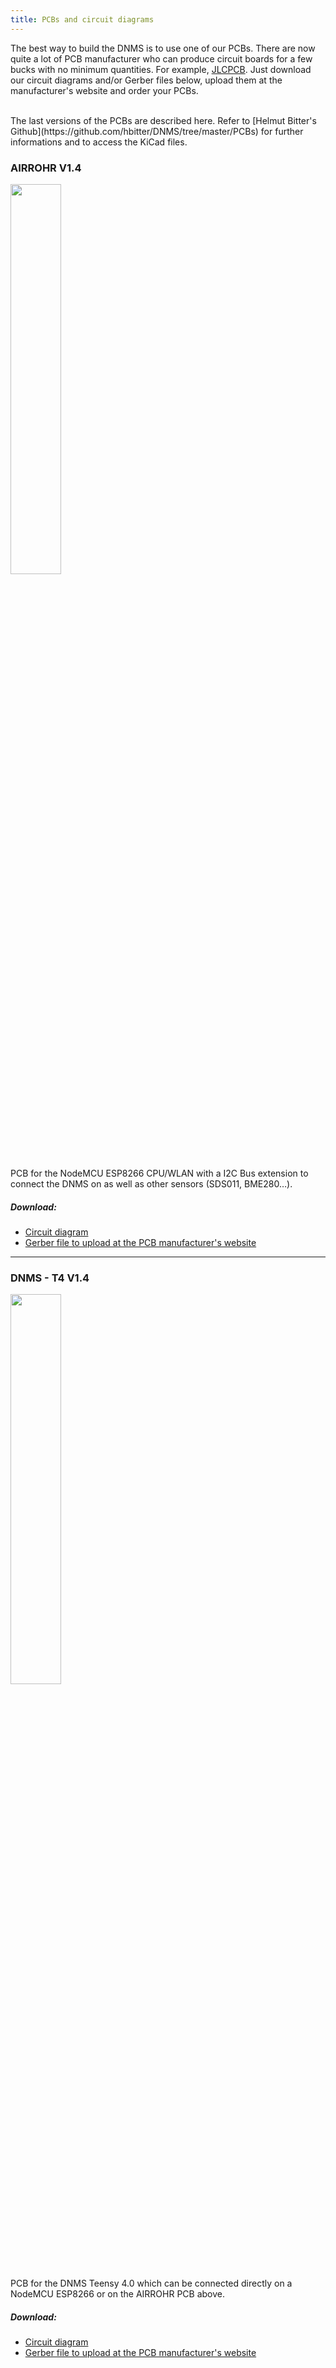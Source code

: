 ```yaml
---
title: PCBs and circuit diagrams
---
```


The best way to build the DNMS is to use one of our PCBs.
There are now quite a lot of PCB manufacturer who can produce circuit boards for a few bucks with no minimum quantities. For example, [JLCPCB](https://jlcpcb.com/).
Just download our circuit diagrams and/or Gerber files below, upload them at the manufacturer's website and order your PCBs. 

<br>
The last versions of the PCBs are described here. Refer to [Helmut Bitter's Github](https://github.com/hbitter/DNMS/tree/master/PCBs) for further informations and to access the KiCad files. 

### AIRROHR V1.4
<img src="../docs/dnms/airrohr-PCB.jpg" style="display: block; width:40%;margin: 1em 0"/>
PCB for the NodeMCU ESP8266 CPU/WLAN with a I2C Bus extension to connect the DNMS on as well as other sensors (SDS011, BME280…).


##### Download:
* [Circuit diagram](../docs/dnms/airrohr-PCB-circuit-diagram.pdf)
* [Gerber file to upload at the PCB manufacturer's website](../docs/dnms/airrohr-PCB-circuit-diagram-gerber.zip)

---

### DNMS - T4 V1.4
<img src="../docs/dnms/dnms-noise-measuring-teensy-4.jpg" style="display: block;width:40%; margin: 1em 0"/>
PCB for the DNMS Teensy 4.0 which can be connected directly on a NodeMCU ESP8266 or on the AIRROHR PCB above.


##### Download:
* [Circuit diagram](../docs/dnms/dnms-noise-measuring-teensy-40-NodeMCU-circuit-diagram.pdf)
* [Gerber file to upload at the PCB manufacturer's website](../docs/dnms/dnms-noise-measuring-teensy-40-NodeMCU-circuit-gerber.zip)

